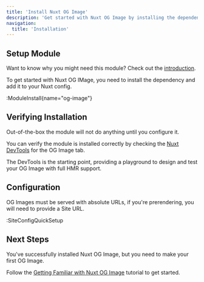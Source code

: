 ```yaml
---
title: 'Install Nuxt OG Image'
description: 'Get started with Nuxt OG Image by installing the dependency to your project.'
navigation:
  title: 'Installation'
---
```


## Setup Module

Want to know why you might need this module? Check out the [introduction](/docs/og-image/getting-started/introduction).

To get started with Nuxt OG IMage, you need to install the dependency and add it to your Nuxt config.

:ModuleInstall{name="og-image"}

## Verifying Installation

Out-of-the-box the module will not do anything until you configure it.

You can verify the module is installed correctly by checking the [Nuxt DevTools](https://devtools.nuxt.com/) for the OG Image tab.

The DevTools is the starting point, providing a playground to design and test your OG Image with full HMR support.

## Configuration

OG Images must be served with absolute URLs, if you're prerendering, you will need
to provide a Site URL.

:SiteConfigQuickSetup

## Next Steps

You've successfully installed Nuxt OG Image, but you need to make your first OG Image.

Follow the [Getting Familiar with Nuxt OG Image](/docs/og-image/getting-started/getting-familar-with-nuxt-og-image) tutorial to get started.
